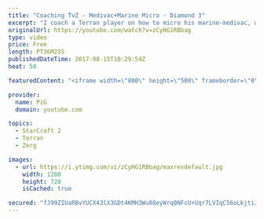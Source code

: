 ```yaml
---
title: "Coaching TvZ - Medivac+Marine Micro - Diamond 3"
excerpt: "I coach a Terran player on how to micro his marine-medivac, with a focus on manually flying medivacs over marines to allow hot pickups during fights. -- Watch live at https://www.twitch.tv/x5_pig"
originalUrl: https://youtube.com/watch?v=zCyHG1RBbag
type: video
price: Free
length: PT36M25S
publishedDateTime: 2017-08-15T10:29:54Z
heat: 50

featuredContent: "<iframe width=\"800\" height=\"500\" frameborder=\"0\" src=\"https://www.youtube.com/embed/zCyHG1RBbag\" allow=\"accelerometer; autoplay; encrypted-media; gyroscope; picture-in-picture\" allowfullscreen></iframe>"

provider:
  name: PiG
  domain: youtube.com

topics:
  - StarCraft 2
  - Terran
  - Zerg

images:
  - url: https://i.ytimg.com/vi/zCyHG1RBbag/maxresdefault.jpg
    width: 1280
    height: 720
    isCached: true

secured: "fJ99ZIUaRBvYUCX43lX3GDt4KMH3Wu88eyWrq0NFcU+Uqr7LVIqC56oLkjtiJuQuwQv3yK2uwp1CIpEU/vxkURtD3J03bBMOd4sKkDg0OXS2V2KtB13ESLIgkTuwxGXL80rz0Q+JRo6qUcYBTZFVQwZlcgd28+dEqNmPDrG86ogtC9LXCLsKbs8SOdg+4YvaUZUyXqcuO6Bu14ju0xiKdkytNTCcJZJh7vfWdroEPXHAXJszPVU5Wn3Lf+HieuzVIBovb0iXNYHELr3aD4FOYKya6SCz5jXu/Fi3lm9IqcbIQesvKxwZvIb+L7HFUA2UDxtjSa8578PfGick6OOYaoxPxT2z58KOQsdv1SoPbt+3CGvUYUTr4urVRxD3OtRzJCdMOYOnPNJLofG4fqvsPCpwOBhS1NlyGUKf7JpCoYw=;yeTfmVDQ2H51bLXEKy9S5w=="
---
```


